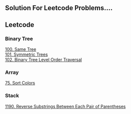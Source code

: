 <h2>Solution For Leetcode Problems....</h2>

## Leetcode 

### Binary Tree
[100. Same Tree](https://github.com/paras-13/Leetcode/blob/main/100.cpp)<br>
[101. Symmetric Trees](https://github.com/paras-13/Leetcode/blob/main/101.cpp)<br>
[102. Binary Tree Level Order Traversal](https://github.com/paras-13/Leetcode/blob/main/102.cpp)


### Array
[75. Sort Colors](https://github.com/paras-13/Leetcode/blob/main/75.cpp)

### Stack
[1190. Reverse Substrings Between Each Pair of Parentheses](https://github.com/paras-13/Leetcode/blob/main/1190.cpp)